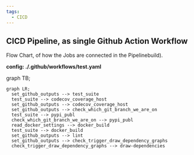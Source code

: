 ```yaml
---
tags:
  - CICD
---
```


## CICD Pipeline, as single Github Action Workflow

Flow Chart, of how the Jobs are connected in the Pipelinebuild).

**config: ./.github/workflows/test.yaml**

graph TB;
```mermaid
graph LR;
  set_github_outputs --> test_suite
  test_suite --> codecov_coverage_host
  set_github_outputs --> codecov_coverage_host
  set_github_outputs --> check_which_git_branch_we_are_on
  test_suite --> pypi_publ
  check_which_git_branch_we_are_on --> pypi_publ
  read_docker_settings --> docker_build
  test_suite --> docker_build
  set_github_outputs --> lint
  set_github_outputs --> check_trigger_draw_dependency_graphs
  check_trigger_draw_dependency_graphs --> draw-dependencies
```
